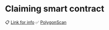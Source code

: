 # Claiming smart contract
:clipboard: [Link for info](https://miro.com/app/board/uXjVNoOL2vw=/?share_link_id=145225256465)
:white_check_mark: [PolygonScan](https://mumbai.polygonscan.com/address/0x7deed34e907c1a94a86636daf6fd73f5da57dee3)
 
